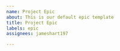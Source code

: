 ```yaml
---
name: Project Epic
about: This is our default epic template
title: Project Epic
labels: epic
assignees: jameshart197

---
```



